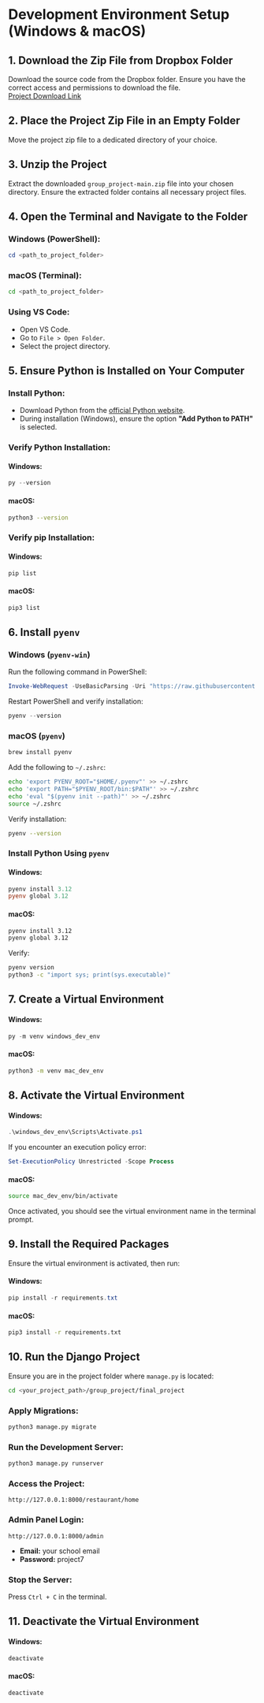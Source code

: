 # Development Environment Setup (Windows & macOS)

## 1. Download the Zip File from Dropbox Folder

Download the source code from the Dropbox folder. Ensure you have the correct access and permissions to download the file.  
[Project Download Link](https://www.dropbox.com/home/Yin-Bo%20Kuo/2025%20Spring/ISDS%20558%20Advance%20Software%20Development%20Web%20Application/group%207%20final%20project/Source%20Code)

## 2. Place the Project Zip File in an Empty Folder

Move the project zip file to a dedicated directory of your choice.

## 3. Unzip the Project

Extract the downloaded `group_project-main.zip` file into your chosen directory. Ensure the extracted folder contains all necessary project files.

## 4. Open the Terminal and Navigate to the Folder

### Windows (PowerShell):
```powershell
cd <path_to_project_folder>
```

### macOS (Terminal):
```sh
cd <path_to_project_folder>
```

### Using VS Code:
- Open VS Code.
- Go to `File > Open Folder`.
- Select the project directory.

## 5. Ensure Python is Installed on Your Computer

### Install Python:
- Download Python from the [official Python website](https://www.python.org/downloads/).
- During installation (Windows), ensure the option **"Add Python to PATH"** is selected.

### Verify Python Installation:
#### Windows:
```powershell
py --version
```
#### macOS:
```sh
python3 --version
```

### Verify pip Installation:
#### Windows:
```powershell
pip list
```
#### macOS:
```sh
pip3 list
```

## 6. Install `pyenv`
### Windows (`pyenv-win`)
Run the following command in PowerShell:
```powershell
Invoke-WebRequest -UseBasicParsing -Uri "https://raw.githubusercontent.com/pyenv-win/pyenv-win/master/pyenv-win/install-pyenv-win.ps1" -OutFile "./install-pyenv-win.ps1"; &"./install-pyenv-win.ps1"
```
Restart PowerShell and verify installation:
```powershell
pyenv --version
```

### macOS (`pyenv`)
```sh
brew install pyenv
```
Add the following to `~/.zshrc`:
```sh
echo 'export PYENV_ROOT="$HOME/.pyenv"' >> ~/.zshrc
echo 'export PATH="$PYENV_ROOT/bin:$PATH"' >> ~/.zshrc
echo 'eval "$(pyenv init --path)"' >> ~/.zshrc
source ~/.zshrc
```
Verify installation:
```sh
pyenv --version
```

### Install Python Using `pyenv`
#### Windows:
```powershell
pyenv install 3.12
pyenv global 3.12
```
#### macOS:
```sh
pyenv install 3.12
pyenv global 3.12
```
Verify:
```sh
pyenv version
python3 -c "import sys; print(sys.executable)"
```

## 7. Create a Virtual Environment
#### Windows:
```powershell
py -m venv windows_dev_env
```
#### macOS:
```sh
python3 -m venv mac_dev_env
```

## 8. Activate the Virtual Environment
#### Windows:
```powershell
.\windows_dev_env\Scripts\Activate.ps1
```
If you encounter an execution policy error:
```powershell
Set-ExecutionPolicy Unrestricted -Scope Process
```

#### macOS:
```sh
source mac_dev_env/bin/activate
```

Once activated, you should see the virtual environment name in the terminal prompt.

## 9. Install the Required Packages
Ensure the virtual environment is activated, then run:
#### Windows:
```powershell
pip install -r requirements.txt
```
#### macOS:
```sh
pip3 install -r requirements.txt
```

## 10. Run the Django Project
Ensure you are in the project folder where `manage.py` is located:
```sh
cd <your_project_path>/group_project/final_project
```

### Apply Migrations:
```sh
python3 manage.py migrate
```

### Run the Development Server:
```sh
python3 manage.py runserver
```

### Access the Project:
```
http://127.0.0.1:8000/restaurant/home
```

### Admin Panel Login:
```
http://127.0.0.1:8000/admin
```
- **Email:** your school email  
- **Password:** project7  

### Stop the Server:
Press `Ctrl + C` in the terminal.

## 11. Deactivate the Virtual Environment
#### Windows:
```powershell
deactivate
```
#### macOS:
```sh
deactivate
```

